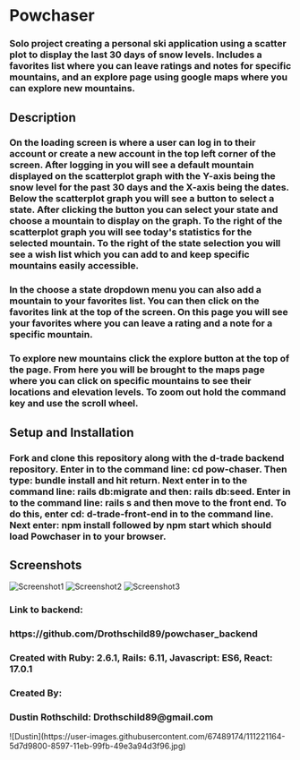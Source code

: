 <h1>Powchaser</h1>

<h3>Solo project creating a personal ski application using a scatter plot to display the last 30 days of snow levels. Includes a favorites list where you can leave ratings and notes for specific mountains, and an explore page using google maps where you can explore new mountains. </h3>

<h2>Description</h2>

<h3>On the loading screen is where a user can log in to their account or create a new account in the top left corner of the screen. After logging in you will see a default mountain displayed on the scatterplot graph with the Y-axis being the snow level for the past 30 days and the X-axis being the dates. Below the scatterplot graph you will see a button to select a state. After clicking the button you can select your state and choose a mountain to display on the graph. To the right of the scatterplot graph you will see today's statistics for the selected mountain. To the right of the state selection you will see a wish list which you can add to and keep specific mountains easily accessible. </h3>

<h3> In the choose a state dropdown menu you can also add a mountain to your favorites list. You can then click on the favorites link at the top of the screen. On this page you will see your favorites where you can leave a rating and a note for a specific mountain.  
</h3>

<h3> To explore new mountains click the explore button at the top of the page. From here you will be brought to the maps page where you can click on specific mountains to see their locations and elevation levels. To zoom out hold the command key and use the scroll wheel.
</h3>

<h2>Setup and Installation</h2>
<h3>Fork and clone this repository along with the d-trade backend repository. Enter in to the command line: cd pow-chaser. Then type: bundle install and hit return. Next enter in to the command line: rails db:migrate and then: rails db:seed. Enter in to the command line: rails s and then move to the front end. To do this, enter cd: d-trade-front-end in to the command line. Next enter: npm install followed by npm start which should load Powchaser in to your browser. </h3>

<h2>Screenshots</h2>

![Screenshot1](https://user-images.githubusercontent.com/67489174/111221452-bd743e80-8597-11eb-8ed2-4b427bfc5c36.jpg)
![Screenshot2](https://user-images.githubusercontent.com/67489174/111221486-c8c76a00-8597-11eb-802b-9dbf2d4e0aa9.jpg)
![Screenshot3](https://user-images.githubusercontent.com/67489174/111221495-cc5af100-8597-11eb-8190-3d781b5221e7.jpg)


<h3>Link to backend:</h3>
<h3>https://github.com/Drothschild89/powchaser_backend</h3>

<h3>Created with Ruby: 2.6.1, Rails: 6.11, Javascript: ES6, React: 17.0.1</h3>

<h3>Created By:</h3>

<h3>Dustin Rothschild: Drothschild89@gmail.com</h3>
![Dustin](https://user-images.githubusercontent.com/67489174/111221164-5d7d9800-8597-11eb-99fb-49e3a94d3f96.jpg)

